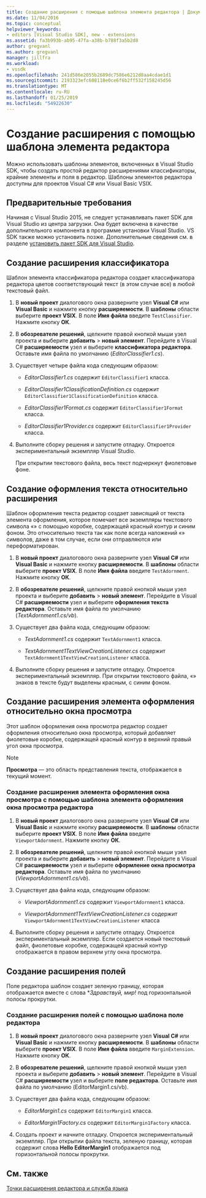 ```yaml
---
title: Создание расширения с помощью шаблона элемента редактора | Документация Майкрософт
ms.date: 11/04/2016
ms.topic: conceptual
helpviewer_keywords:
- editors [Visual Studio SDK], new - extensions
ms.assetid: fa3b993b-ab95-47fa-a38b-b788f3a5b2d8
author: gregvanl
ms.author: gregvanl
manager: jillfra
ms.workload:
- vssdk
ms.openlocfilehash: 241d586e2055b2689dc7586e6212d8aa4cdae1d1
ms.sourcegitcommit: 2193323efc608118e0ce6f6b2ff532f158245d56
ms.translationtype: MT
ms.contentlocale: ru-RU
ms.lasthandoff: 01/25/2019
ms.locfileid: "54922630"
---
```

# <a name="create-an-extension-with-an-editor-item-template"></a>Создание расширения с помощью шаблона элемента редактора
Можно использовать шаблоны элементов, включенных в Visual Studio SDK, чтобы создать простой редактор расширениями классификаторы, крайние элементы и поля в редактор. Шаблоны элементов редактора доступны для проектов Visual C# или Visual Basic VSIX.  
  
## <a name="prerequisites"></a>Предварительные требования  
 Начиная с Visual Studio 2015, не следует устанавливать пакет SDK для Visual Studio из центра загрузки. Она будет включена в качестве дополнительного компонента в программе установки Visual Studio. VS SDK также можно установить позже. Дополнительные сведения см. в разделе [установить пакет SDK для Visual Studio](../extensibility/installing-the-visual-studio-sdk.md).  
  
## <a name="create-a-classifier-extension"></a>Создание расширения классификатора  
 Шаблон элемента классификатора редактора создает классификатора редактора цветов соответствующий текст (в этом случае все) в любой текстовый файл.  
  
1.  В **новый проект** диалогового окна разверните узел **Visual C#** или **Visual Basic** и нажмите кнопку **расширяемости**. В **шаблоны** области выберите **проект VSIX**. В поле **Имя файла** введите `TestClassifier`. Нажмите кнопку **ОК**.  
  
2.  В **обозревателе решений**, щелкните правой кнопкой мыши узел проекта и выберите **добавить** > **новый элемент**. Перейдите в Visual C# **расширяемости** узел и выберите **классификатора редактора**. Оставьте имя файла по умолчанию (*EditorClassifier1.cs*).  
  
3.  Существует четыре файла кода следующим образом:  
  
    -   *EditorClassifier1.cs* содержит `EditorClassifier1` класса.  
  
    -   *EditorClassifier1ClassificationDefinition.cs* содержит `EditorClassifier1ClassificationDefinition` класса.  
  
    -   *EditorClassifier1Format.cs* содержит `EditorClassifier1Format` класса.  
  
    -   *EditorClassifier1Provider.cs* содержит `EditorClassifier1Provider` класса.  
  
4.  Выполните сборку решения и запустите отладку. Откроется экспериментальный экземпляр Visual Studio.  
  
     При открытии текстового файла, весь текст подчеркнут фиолетовые фоне.  
  
## <a name="create-a-text-relative-adornment-extension"></a>Создание оформления текста относительно расширения  
 Шаблон оформления текста редактор создает зависящий от текста элемента оформления, которое помечает все экземпляры текстового символа «» с помощью коробке, содержащей красный контур и синим фоном. Это относительно текста так как поле всегда наложений «» символов, даже в том случае, если они отправляются или переформатирован.  
  
1.  В **новый проект** диалогового окна разверните узел **Visual C#** или **Visual Basic** и нажмите кнопку **расширяемости**. В **шаблоны** области выберите **проект VSIX**. В поле **Имя файла** введите `TestAdornment`. Нажмите кнопку **ОК**.  
  
2.  В **обозревателе решений**, щелкните правой кнопкой мыши узел проекта и выберите **добавить** > **новый элемент**. Перейдите в Visual C# **расширяемости** узел и выберите **оформления текста редактора**. Оставьте имя файла по умолчанию (*TextAdornment1.cs/vb*).  
  
3.  Существует два файла кода, следующим образом:  
  
    -   *TextAdornment1.cs* содержит `TextAdornment1` класса.  
  
    -   *TextAdornment1TextViewCreationListener.cs* содержит `TextAdornment1TextViewCreationListener` класса.  
  
4.  Выполните сборку решения и запустите отладку. Откроется экспериментальный экземпляр. При открытии текстового файла, «» знаков в тексте будут выделены красным, с синим фоном.  
  
## <a name="create-a-viewport-relative-adornment-extension"></a>Создание расширения элемента оформления относительно окна просмотра  
 Этот шаблон оформления окна просмотра редактор создает оформления относительно окна просмотра, который добавляет фиолетовые коробке, содержащей красный контур в верхний правый угол окна просмотра.  
  
> [!NOTE]
>  **Просмотра** — это область представления текста, отображается в текущий момент.  
  
### <a name="to-create-a-viewport-adornment-extension-by-using-the-editor-viewport-adornment-template"></a>Создание расширения элемента оформления окна просмотра с помощью шаблона элемента оформления окна просмотра редактора  
  
1.  В **новый проект** диалогового окна разверните узел **Visual C#** или **Visual Basic** и нажмите кнопку **расширяемости**. В **шаблоны** области выберите **проект VSIX**. В поле **Имя файла** введите `ViewportAdornment`. Нажмите кнопку **ОК**.  
  
2.  В **обозревателе решений**, щелкните правой кнопкой мыши узел проекта и выберите **добавить** > **новый элемент**. Перейдите в Visual C# **расширяемости** узел и выберите **оформление окна просмотра редактора**. Оставьте имя файла по умолчанию (*ViewportAdornment1.cs/vb*).  
  
3.  Существует два файла кода, следующим образом:  
  
    -   *ViewportAdornment1.cs* содержит `ViewportAdornment1` класса.  
  
    -   *ViewportAdornment1TextViewCreationListener.cs* содержит `ViewportAdornment1TextViewCreationListener` класса  
  
4.  Выполните сборку решения и запустите отладку. Откроется экспериментальный экземпляр. Если создается новый текстовый файл, фиолетовые коробке, содержащей красный контур отображается в правом верхнем углу окна просмотра.  
  
## <a name="create-a-margin-extension"></a>Создание расширения полей  
 Поле редактора шаблон создает зеленую границу, которая отображается вместе с слова **Здравствуй, мир!* под горизонтальной полосы прокрутки.  
  
### <a name="to-create-a-margin-extension-by-using-the-editor-margin-template"></a>Создание расширения полей с помощью шаблона поле редактора  
  
1.  В **новый проект** диалогового окна разверните узел **Visual C#** или **Visual Basic** и нажмите кнопку **расширяемости**. В **шаблоны** области выберите **проект VSIX**. В поле **Имя файла** введите `MarginExtension`. Нажмите кнопку **ОК**.  
  
2.  В **обозревателе решений**, щелкните правой кнопкой мыши узел проекта и выберите **добавить** > **новый элемент**. Перейдите в Visual C# **расширяемости** узел и выберите **поле редактора**. Оставьте имя файла по умолчанию (EditorMargin1.cs/vb).  
  
3.  Существует два файла кода, следующим образом:  
  
    -   *EditorMargin1.cs* содержит `EditorMargin1` класса.  
  
    -   *EditorMargin1Factory.cs* содержит `EditorMargin1Factory` класса.  
  
4.  Создать проект и начните отладку. Откроется экспериментальный экземпляр. При открытии файла текста, зеленую границу, которая содержит слова **Hello EditorMargin1** отображается под горизонтальной полосы прокрутки.  
  
## <a name="see-also"></a>См. также  
 [Точки расширения редактора и служба языка](../extensibility/language-service-and-editor-extension-points.md)
